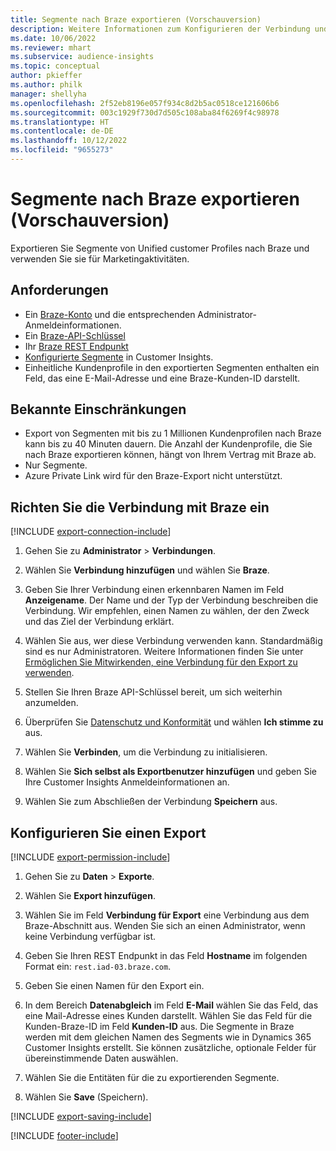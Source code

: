 ```yaml
---
title: Segmente nach Braze exportieren (Vorschauversion)
description: Weitere Informationen zum Konfigurieren der Verbindung und zum Exportieren nach Braze.
ms.date: 10/06/2022
ms.reviewer: mhart
ms.subservice: audience-insights
ms.topic: conceptual
author: pkieffer
ms.author: philk
manager: shellyha
ms.openlocfilehash: 2f52eb8196e057f934c8d2b5ac0518ce121606b6
ms.sourcegitcommit: 003c1929f730d7d505c108aba84f6269f4c98978
ms.translationtype: HT
ms.contentlocale: de-DE
ms.lasthandoff: 10/12/2022
ms.locfileid: "9655273"
---
```

# <a name="export-segments-to-braze-preview"></a>Segmente nach Braze exportieren (Vorschauversion)

Exportieren Sie Segmente von Unified customer Profiles nach Braze und verwenden Sie sie für Marketingaktivitäten.

## <a name="prerequisites"></a>Anforderungen

- Ein [Braze-Konto](https://www.braze.com/) und die entsprechenden Administrator-Anmeldeinformationen.
- Ein [Braze-API-Schlüssel](https://www.braze.com/docs/api/basics/)
- Ihr [Braze REST Endpunkt](https://www.braze.com/docs/api/basics/#api-definitions) 
- [Konfigurierte Segmente](segments.md) in Customer Insights.
- Einheitliche Kundenprofile in den exportierten Segmenten enthalten ein Feld, das eine E-Mail-Adresse und eine Braze-Kunden-ID darstellt.

## <a name="known-limitations"></a>Bekannte Einschränkungen

- Export von Segmenten mit bis zu 1 Millionen Kundenprofilen nach Braze kann bis zu 40 Minuten dauern. Die Anzahl der Kundenprofile, die Sie nach Braze exportieren können, hängt von Ihrem Vertrag mit Braze ab.
- Nur Segmente.
- Azure Private Link wird für den Braze-Export nicht unterstützt.

## <a name="set-up-connection-to-braze"></a>Richten Sie die Verbindung mit Braze ein

[!INCLUDE [export-connection-include](includes/export-connection-admn.md)]

1. Gehen Sie zu **Administrator** > **Verbindungen**.

1. Wählen Sie **Verbindung hinzufügen** und wählen Sie **Braze**.

1. Geben Sie Ihrer Verbindung einen erkennbaren Namen im Feld **Anzeigename**. Der Name und der Typ der Verbindung beschreiben die Verbindung. Wir empfehlen, einen Namen zu wählen, der den Zweck und das Ziel der Verbindung erklärt.

1. Wählen Sie aus, wer diese Verbindung verwenden kann. Standardmäßig sind es nur Administratoren. Weitere Informationen finden Sie unter [Ermöglichen Sie Mitwirkenden, eine Verbindung für den Export zu verwenden](connections.md#allow-contributors-to-use-a-connection-for-exports).

1. Stellen Sie Ihren Braze API-Schlüssel bereit, um sich weiterhin anzumelden.

1. Überprüfen Sie [Datenschutz und Konformität](connections.md#data-privacy-and-compliance) und wählen **Ich stimme zu** aus.

1. Wählen Sie **Verbinden**, um die Verbindung zu initialisieren.

1. Wählen Sie **Sich selbst als Exportbenutzer hinzufügen** und geben Sie Ihre Customer Insights Anmeldeinformationen an.

1. Wählen Sie zum Abschließen der Verbindung **Speichern** aus.

## <a name="configure-an-export"></a>Konfigurieren Sie einen Export

[!INCLUDE [export-permission-include](includes/export-permission.md)]

1. Gehen Sie zu **Daten** > **Exporte**.

1. Wählen Sie **Export hinzufügen**.

1. Wählen Sie im Feld **Verbindung für Export** eine Verbindung aus dem Braze-Abschnitt aus. Wenden Sie sich an einen Administrator, wenn keine Verbindung verfügbar ist.

1. Geben Sie Ihren REST Endpunkt in das Feld **Hostname** im folgenden Format ein: `rest.iad-03.braze.com`.

1. Geben Sie einen Namen für den Export ein.

1. In dem Bereich **Datenabgleich** im Feld **E-Mail** wählen Sie das Feld, das eine Mail-Adresse eines Kunden darstellt. Wählen Sie das Feld für die Kunden-Braze-ID im Feld **Kunden-ID** aus. Die Segmente in Braze werden mit dem gleichen Namen des Segments wie in Dynamics 365 Customer Insights erstellt. Sie können zusätzliche, optionale Felder für übereinstimmende Daten auswählen.

1. Wählen Sie die Entitäten für die zu exportierenden Segmente.

1. Wählen Sie **Save** (Speichern).

[!INCLUDE [export-saving-include](includes/export-saving.md)]

[!INCLUDE [footer-include](includes/footer-banner.md)]
